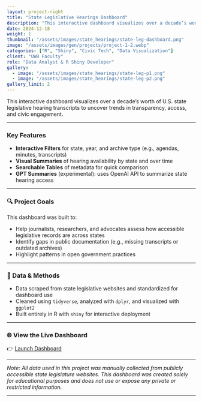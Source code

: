 ```yaml
---
layout: project-right
title: "State Legislative Hearings Dashboard"
description: "This interactive dashboard visualizes over a decade’s worth of U.S. state legislative hearing transcripts to uncover trends in transparency, access, and civic engagement."
date: 2024-12-18
weight: 1
thumbnail: "/assets/images/state_hearings/state-leg-dashboard.png"
image: "/assets/images/gen/projects/project-1-2.webp"
categories: ["R", "Shiny", "Civic Tech", "Data Visualization"]
client: "UWB Faculty"
role: "Data Analyst & R Shiny Developer"
gallery:
  - image: "/assets/images/state_hearings/state-leg-p1.png"
  - image: "/assets/images/state_hearings/state-leg-p2.png"
gallery_limit: 2
---
```


This interactive dashboard visualizes over a decade’s worth of U.S. state legislative hearing transcripts to uncover trends in transparency, access, and civic engagement.

---

### Key Features

- **Interactive Filters** for state, year, and archive type (e.g., agendas, minutes, transcripts)
- **Visual Summaries** of hearing availability by state and over time
- **Searchable Tables** of metadata for quick comparison
- **GPT Summaries** (experimental): uses OpenAI API to summarize state hearing access

---

### 🔍 Project Goals

This dashboard was built to:
- Help journalists, researchers, and advocates assess how accessible legislative records are across states
- Identify gaps in public documentation (e.g., missing transcripts or outdated archives)
- Highlight patterns in open government practices

---

### 📁 Data & Methods

- Data scraped from state legislative websites and standardized for dashboard use
- Cleaned using `tidyverse`, analyzed with `dplyr`, and visualized with `ggplot2`
- Built entirely in R with `shiny` for interactive deployment

---

### 🌐 View the Live Dashboard

👉 [Launch Dashboard](https://inaya-r.shinyapps.io/StateHearings_Dashboard/)

---

*Note: All data used in this project was manually collected from publicly accessible state legislature websites. This dashboard was created solely for educational purposes and does not use or expose any private or restricted information.*

---